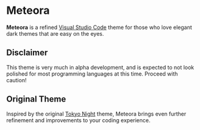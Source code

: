 # Meteora

**Meteora** is a refined [Visual Studio Code](https://code.visualstudio.com/) theme for those who love elegant dark themes that are easy on the eyes.

## Disclaimer

This theme is very much in alpha development, and is expected to not look polished for most programming languages at this time. Proceed with caution!

## Original Theme

Inspired by the original [Tokyo Night](https://github.com/enkia/tokyo-night-vscode-theme) theme, Meteora brings even further refinement and improvements to your coding experience.
